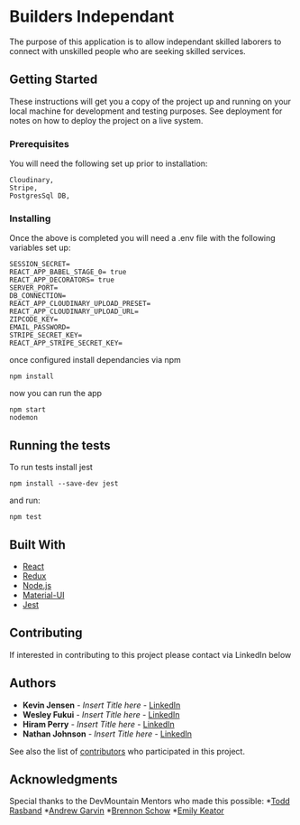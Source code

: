 # Builders Independant

The purpose of this application is to allow independant skilled laborers to connect with unskilled people who are seeking skilled services.

## Getting Started

These instructions will get you a copy of the project up and running on your local machine for development and testing purposes. See deployment for notes on how to deploy the project on a live system.

### Prerequisites

You will need the following set up prior to installation:
```
Cloudinary,
Stripe,
PostgresSql DB,
```

### Installing

Once the above is completed you will need a .env file with the following variables set up:
```
SESSION_SECRET= 
REACT_APP_BABEL_STAGE_0= true
REACT_APP_DECORATORS= true
SERVER_PORT= 
DB_CONNECTION= 
REACT_APP_CLOUDINARY_UPLOAD_PRESET=
REACT_APP_CLOUDINARY_UPLOAD_URL=
ZIPCODE_KEY=
EMAIL_PASSWORD=
STRIPE_SECRET_KEY=
REACT_APP_STRIPE_SECRET_KEY=
```
once configured install dependancies via npm

```
npm install
```
now you can run the app
```
npm start
nodemon
```

## Running the tests

To run tests install jest
```
npm install --save-dev jest
```
and run:
```
npm test
```

<!-- ### Break down into end to end tests

Explain what these tests test and why

```
Give an example
```

### And coding style tests

Explain what these tests test and why

```
Give an example
```

## Deployment

Add additional notes about how to deploy this on a live system -->

## Built With

* [React](https://reactjs.org/docs/hello-world.html)
* [Redux](https://redux.js.org/)
* [Node.js](https://nodejs.org/en/docs/)
* [Material-UI](https://material-ui-next.com/)
* [Jest](https://facebook.github.io/jest/docs/en/getting-started.html)


## Contributing

If interested in contributing to this project please contact via LinkedIn below

## Authors

* **Kevin Jensen** - *Insert Title here* - [LinkedIn](https://www.linkedin.com/in/kevin-jenson/)
* **Wesley Fukui** - *Insert Title here* - [LinkedIn](https://www.linkedin.com/in/wesley-fukui-2441b2146/)
* **Hiram Perry** - *Insert Title here* - [LinkedIn](https://www.linkedin.com/in/perryhiram/)
* **Nathan Johnson** - *Insert Title here* - [LinkedIn](https://www.linkedin.com/in/nathan-william-johnson/)

See also the list of [contributors](https://github.com/wpr-30-group-project/unlicensed/contributors) who participated in this project.

<!-- ## License

This project is licensed under the MIT License - see the [LICENSE.md](LICENSE.md) file for details -->

## Acknowledgments

Special thanks to the DevMountain Mentors who made this possible:
*[Todd Rasband](https://www.linkedin.com/in/toddrasband/)
*[Andrew Garvin](https://www.linkedin.com/in/dandrewgarvin/)
*[Brennon Schow](https://www.linkedin.com/in/brennonschow/)
*[Emily Keator](https://www.linkedin.com/in/emkeator/)

